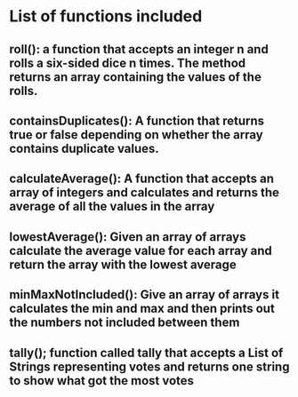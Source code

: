# List of functions included

## roll(): a function that accepts an integer n and rolls a six-sided dice n times. The method returns an array containing the values of the rolls.

## containsDuplicates(): A function that returns true or false depending on whether the array contains duplicate values.

## calculateAverage(): A function that accepts an array of integers and calculates and returns the average of all the values in the array

## lowestAverage(): Given an array of arrays calculate the average value for each array and return the array with the lowest average

## minMaxNotIncluded(): Give an array of arrays it calculates the min and max and then prints out the numbers not included between them

## tally(); function called tally that accepts a List of Strings representing votes and returns one string to show what got the most votes

